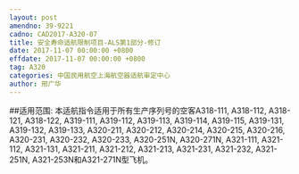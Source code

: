 ```yaml
---
layout: post
amendno: 39-9221
cadno: CAD2017-A320-07
title: 安全寿命适航限制项目-ALS第1部分-修订
date: 2017-11-07 00:00:00 +0800
effdate: 2017-11-07 00:00:00 +0800
tag: A320
categories: 中国民用航空上海航空器适航审定中心
author: 邢广华
---
```


##适用范围:
本适航指令适用于所有生产序列号的空客A318-111, A318-112, A318-121, A318-122, A319-111, A319-112, A319-113, A319-114, A319-115, A319-131, A319-132, A319-133, A320-211, A320-212, A320-214, A320-215, A320-216, A320-231, A320-232, A320-233, A320-251N, A320-271N, A321-111, A321-112, A321-131, A321-211, A321-212, A321-213, A321-231, A321-232, A321-251N, A321-253N和A321-271N型飞机。

